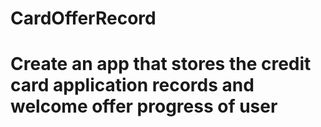 # CardOfferRecord
# Create an app that stores the credit card application records and welcome offer progress of user
